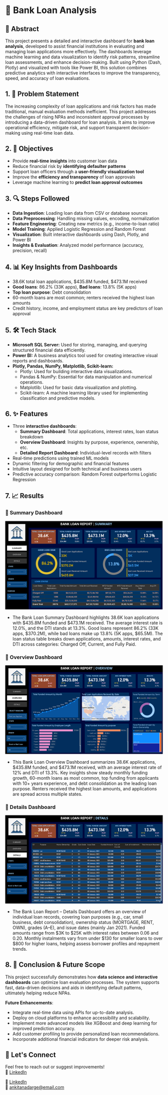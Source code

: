 # 💼 Bank Loan Analysis

## 🧾 Abstract  
This project presents a detailed and interactive dashboard for **bank loan analysis**, developed to assist financial institutions in evaluating and managing loan applications more effectively. The dashboards leverage machine learning and data visualization to identify risk patterns, streamline loan assessments, and enhance decision-making. Built using Python (Dash, Plotly) and visualized with tools like Power BI, this solution combines predictive analytics with interactive interfaces to improve the transparency, speed, and accuracy of loan evaluations.


## 1. 🧩 Problem Statement  
The increasing complexity of loan applications and risk factors has made traditional, manual evaluation methods inefficient. This project addresses the challenges of rising NPAs and inconsistent approval processes by introducing a data-driven dashboard for loan analysis. It aims to improve operational efficiency, mitigate risk, and support transparent decision-making using real-time loan data.


## 2. 🎯 Objectives  
- Provide **real-time insights** into customer loan data  
- Reduce financial risk by **identifying defaulter patterns**  
- Support loan officers through a **user-friendly visualization tool**  
- Improve the **efficiency and transparency** of loan approvals  
- Leverage machine learning to **predict loan approval outcomes**


## 3. 🔍 Steps Followed  
- **Data Ingestion**: Loading loan data from CSV or database sources  
- **Data Preprocessing**: Handling missing values, encoding, normalization  
- **Feature Engineering**: Creating new metrics (e.g., income-to-loan ratio)  
- **Model Training**: Applied Logistic Regression and Random Forest  
- **Visualization**: Built interactive dashboards using Dash, Plotly, and Power BI  
- **Insights & Evaluation**: Analyzed model performance (accuracy, precision, recall)


## 4. 📊 Key Insights from Dashboards  

- 38.6K total loan applications, $435.8M funded, $473.1M received  
- **Good loans**: 86.2% (33K apps), **Bad loans**: 13.8% (5K apps)  
- **Top loan purpose**: Debt consolidation  
- 60-month loans are most common; renters received the highest loan amounts  
- Credit history, income, and employment status are key predictors of loan approval


## 5. 🛠 Tech Stack  
- 	**Microsoft SQL Server:** Used for storing, managing, and querying structured financial data efficiently.
- **Power BI:** A business analytics tool used for creating interactive visual reports and dashboards.
- **Plotly, Pandas, NumPy, Matplotlib, Scikit-learn:**
    -	Plotly: Used for building interactive data visualizations.
    - Pandas & NumPy: Essential for data manipulation and numerical operations.
    -	Matplotlib: Used for basic data visualization and plotting.
    - Scikit-learn: A machine learning library used for implementing classification and predictive models.
 



## 6. ✨ Features  
- Three **interactive dashboards**:  
  - **Summary Dashboard**: Total applications, interest rates, loan status breakdown  
  - **Overview Dashboard**: Insights by purpose, experience, ownership, etc.  
  - **Detailed Report Dashboard**: Individual-level records with filters  
- Real-time predictions using trained ML models  
- Dynamic filtering for demographic and financial features  
- Intuitive layout designed for both technical and business users  
- Predictive accuracy comparison: Random Forest outperforms Logistic Regression


## 7. 📈 Results  
### 🔹 Summary Dashboard  
![Summary Dashboard](https://github.com/nadargeAnkita/Bank_Loan_Analysis/blob/main/Bank-Loan-Analysis/images/Summary.png)
- The Bank Loan Summary Dashboard highlights 38.6K loan applications with $435.8M funded and $473.1M received. The average interest rate is 12.0%, and the DTI stands at 13.3%. Good loans represent 86.2% (33K apps, $370.2M), while bad loans make up 13.8% (5K apps, $65.5M). The loan status table breaks down applications, amounts, interest rates, and DTI across categories: Charged Off, Current, and Fully Paid.
### 🔹 Overview Dashboard  
![Overview Dashboard](https://github.com/nadargeAnkita/Bank_Loan_Analysis/blob/main/Bank-Loan-Analysis/images/Overview.png)
- This Bank Loan Overview Dashboard summarizes 38.6K applications, $435.8M funded, and $473.1M received, with an average interest rate of 12% and DTI of 13.3%. Key insights show steady monthly funding growth, 60-month loans as most common, top funding from applicants with 10+ years experience, and debt consolidation as the leading loan purpose. Renters received the highest loan amounts, and applications are spread across multiple states.
### 🔹 Details Dashboard  
![Details Dashboard](https://github.com/nadargeAnkita/Bank_Loan_Analysis/blob/main/Bank-Loan-Analysis/images/Details.png)
- The Bank Loan Report – Details Dashboard offers an overview of individual loan records, covering loan purposes (e.g., car, small business, debt consolidation), ownership status (MORTGAGE, RENT, OWN), grades (A–E), and issue dates (mainly Jan 2021). Funded amounts range from $3K to $25K with interest rates between 0.06 and 0.20. Monthly instalments vary from under $130 for smaller loans to over $800 for higher loans, helping assess borrower profiles and repayment trends.





## 8. 🚀 Conclusion & Future Scope  
This project successfully demonstrates how **data science and interactive dashboards** can optimize loan evaluation processes. The system supports fast, data-driven decisions and aids in identifying default patterns, ultimately helping reduce NPAs.

**Future Enhancements**:  
- Integrate real-time data using APIs for up-to-date analysis.
- Deploy on cloud platforms to enhance accessibility and scalability.
- Implement more advanced models like XGBoost and deep learning for improved prediction accuracy.
- Add customer profiling to provide personalized loan recommendations.
- Incorporate additional financial indicators for deeper risk analysis.




## 🙌 Let's Connect  
Feel free to reach out or suggest improvements!  
🔗 [LinkedIn](https://www.linkedin.com/in/ankita-nadarge/) 

🔗 [LinkedIn](https://www.linkedin.com/in/ankita-nadarge/)  
📧 ankitanadarge@email.com

